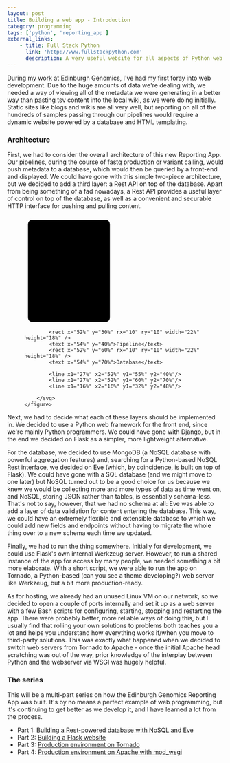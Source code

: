 ```yaml
---
layout: post
title: Building a web app - Introduction
category: programming
tags: ['python', 'reporting_app']
external_links:
    - title: Full Stack Python
      link: 'http://www.fullstackpython.com'
      description: A very useful website for all aspects of Python web development.
---
```


During my work at Edinburgh Genomics, I've had my first foray into web development. Due to the huge amounts of data we're dealing with, we needed a way of viewing all of the metadata we were generating in a better way than pasting tsv content into the local wiki, as we were doing initially. Static sites like blogs and wikis are all very well, but reporting on all of the hundreds of samples passing through our pipelines would require a dynamic website powered by a database and HTML templating.

### Architecture
First, we had to consider the overall architecture of this new Reporting App. Our pipelines, during the course of fastq production or variant calling, would push metadata to a database, which would then be queried by a front-end and displayed. We could have gone with this simple two-piece architecture, but we decided to add a third layer: a Rest API on top of the database. Apart from being something of a fad nowadays, a Rest API provides a useful layer of control on top of the database, as well as a convenient and securable HTTP interface for pushing and pulling content.

<div>
    <figure class="fig">
        <svg height="250" width="100%" style="display:inline;">
            <rect x="2%" y="4%" rx="10" ry="10" width="45%" height="95%">HTTP server</rect>
            <rect x="5%" y="14%" rx="10" ry="10" width="22%" height="18%" />
            <text x="7%" y="24%">Front end</text>
            <rect x="5%" y="48%" rx="10" ry="10" width="22%" height="18%" />
            <text x="7%" y="58%">Rest API</text>
            <text x="7%" y="85%">HTTP server</text>

            <rect x="52%" y="30%" rx="10" ry="10" width="22%" height="18%" />
            <text x="54%" y="40%">Pipeline</text>
            <rect x="52%" y="60%" rx="10" ry="10" width="22%" height="18%" />
            <text x="54%" y="70%">Database</text>

            <line x1="27%" x2="52%" y1="55%" y2="40%"/>
            <line x1="27%" x2="52%" y1="60%" y2="70%"/>
            <line x1="16%" x2="16%" y1="32%" y2="48%"/>

        </svg>
    </figure>
</div>

Next, we had to decide what each of these layers should be implemented in. We decided to use a Python web framework for the front end, since we're mainly Python programmers. We could have gone with Django, but in the end we decided on Flask as a simpler, more lightweight alternative.

For the database, we decided to use MongoDB (a NoSQL database with powerful aggregation features) and, searching for a Python-based NoSQL Rest interface, we decided on Eve (which, by coincidence, is built on top of Flask). We could have gone with a SQL database (and we might move to one later) but NoSQL turned out to be a good choice for us because we knew we would be collecting more and more types of data as time went on, and NoSQL, storing JSON rather than tables, is essentially schema-less. That's not to say, however, that we had no schema at all: Eve was able to add a layer of data validation for content entering the database. This way, we could have an extremely flexible and extensible database to which we could add new fields and endpoints without having to migrate the whole thing over to a new schema each time we updated.

Finally, we had to run the thing somewhere. Initially for development, we could use Flask's own internal Werkzeug server. However, to run a shared instance of the app for access by many people, we needed something a bit more elaborate. With a short script, we were able to run the app on Tornado, a Python-based (can you see a theme developing?) web server like Werkzeug, but a bit more production-ready.

As for hosting, we already had an unused Linux VM on our network, so we decided to open a couple of ports internally and set it up as a web server with a few Bash scripts for configuring, starting, stopping and restarting the app. There were probably better, more reliable ways of doing this, but I usually find that rolling your own solutions to problems both teaches you a lot and helps you understand how everything works if/when you move to third-party solutions. This was exactly what happened when we decided to switch web servers from Tornado to Apache - once the initial Apache head scratching was out of the way, prior knowledge of the interplay between Python and the webserver via WSGI was hugely helpful.

### The series
This will be a multi-part series on how the Edinburgh Genomics Reporting App was built. It's by no means a perfect example of web programming, but it's continuing to get better as we develop it, and I have learned a lot from the process.

- Part 1: [Building a Rest-powered database with NoSQL and Eve](/programming/2016/07/15/nosql_and_eve.html)
- Part 2: [Building a Flask website](/programming/2016/07/15/flask.html)
- Part 3: [Production environment on Tornado](/programming/2016/07/19/flask_on_tornado.html)
- Part 4: [Production environment on Apache with mod_wsgi](/programming/2016/07/29/flask_on_apache.html)

